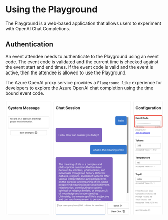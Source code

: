 # Using the Playground

The Playground is a web-based application that allows users to experiment with OpenAI Chat Completions. 

## Authentication

An event attendee needs to authenticate to the Playground using an event code. The event code is validated and the current time is checked against the event start and end times. If the event code is valid and the event is active, then the attendee is allowed to use the Playground.

The Azure OpenAI proxy service provides a `Playground like` experience for developers to explore the Azure OpenAI chat completion using the time bound event code.

![](media/openai_proxy_playground.png)

<!-- :::tip

The event start time and end time are in UTC (Universal Coordinated Time).

::: -->


